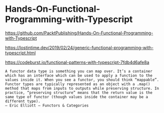 # Hands-On-Functional-Programming-with-Typescript





https://github.com/PacktPublishing/Hands-On-Functional-Programming-with-Typescript


https://lostintime.dev/2019/02/24/generic-functional-programming-with-typescript.html


https://codeburst.io/functional-patterns-with-typescript-7fdb4d6afe8a

```
A functor data type is something you can map over. It’s a container which has an interface which can be used to apply a function to the values inside it. When you see a functor, you should think “mappable”. Functor types are typically represented as an object with a .map() method that maps from inputs to outputs while preserving structure. In practice, “preserving structure” means that the return value is the same type of functor (though values inside the container may be a different type).
— Eric Elliott — Functors & Categories
```

